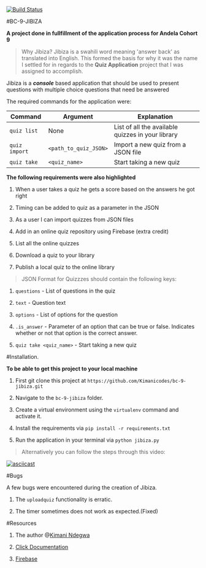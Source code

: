 [![Build Status](https://travis-ci.org/Kimanicodes/bc-9-jibiza.svg?branch=dev)](https://travis-ci.org/Kimanicodes/bc-9-jibiza)

#BC-9-JIBIZA

**A project done in fullfillment of the application process for Andela Cohort 9**

>Why Jibiza? 
Jibiza is a swahili word meaning 'answer back' as translated into English. This formed the basis for why it was the name I settled for in regards to the **Quiz Application** project that I was assigned to accomplish.

Jibiza is a ***console*** based application that should be used to present questions with multiple choice questions that need be answered 

The required commands for the application were:

Command| Argument| Explanation
--- | --- | ---
|`quiz list`| None | List of all the available quizzes in your library
|`quiz import`| `<path_to_quiz_JSON>` | Import a new quiz from a JSON file
|`quiz take` | `<quiz_name>`| Start taking a new quiz

**The following requirements were also highlighted**

1. When a user takes a quiz he gets a score based on the answers he got right

2. Timing can be added to quiz as a parameter in the JSON

3. As a user I can import quizzes from JSON files

4. Add in an online quiz repository using Firebase (extra credit)

5. List all the online quizzes

6. Download a quiz to your library

7. Publish a local quiz to the online library


> JSON Format for Quizzzes should contain the following keys: 

1. `questions` - List of questions in the quiz

2. `text` - Question text

3. `options` - List of options for the question

4. `.is_answer` - Parameter of an option that can be true or false. Indicates whether or not that option is the correct answer.

5. `quiz take <quiz_name>` - Start taking a new quiz


#Installation.

**To be able to get this project to your local machine**

1. First git clone this project at `https://github.com/Kimanicodes/bc-9-jibiza.git`

2. Navigate to the `bc-9-jibiza` folder.

3. Create a virtual environment using the `virtualenv` command and activate it.

4. Install the requirements via `pip install -r requirements.txt`

5. Run the application in your terminal via `python jibiza.py`

>Alternatively you can follow the steps through this video:

[![asciicast](https://asciinema.org/a/0fgyf129ur86y7046x6wmji6e.png)](https://asciinema.org/a/0fgyf129ur86y7046x6wmji6e)


#Bugs

A few bugs were encountered during the creation of Jibiza.

1. The `uploadquiz` functionality is erratic.

2. The timer sometimes does not work as expected.(Fixed)


#Resources

1. The author @[Kimani Ndegwa](https://www.kimanindegwa.co.ke)

2. [Click Documentation](http://www.click.pocoo.org)

3. [Firebase](https://bc-9-jibiza-test.firebaseio.com/)



